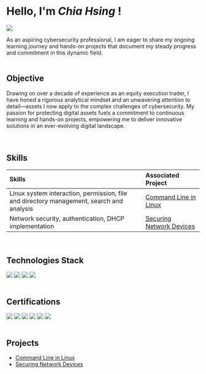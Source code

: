 # Hello, I'm _Chia Hsing_ !
<a href="https://www.linkedin.com/in/chiahsing/"><img src="https://img.shields.io/badge/-LinkedIn-0072b1?&style=for-the-badge&logo=linkedin&logoColor=white" /></a>


As an aspiring cybersecurity professional, I am eager to share my ongoing learning journey and hands-on projects that document my steady progress and commitment in this dynamic field. </br>
</br>


## Objective

Drawing on over a decade of experience as an equity execution trader, I have honed a rigorous analytical mindset and an unwavering attention to detail—assets I now apply to the complex challenges of cybersecurity. My passion for protecting digital assets fuels a commitment to continuous learning and hands-on projects, empowering me to deliver innovative solutions in an ever-evolving digital landscape.
</br></br></br>

## Skills


| Skills                                         | Associated Project          |
|:-----------------------------------------------|:----------------------------|
| Linux system interaction, permission, file and directory management, search and analysis |<a href="https://github.com/chiahsing-loh/Command-Line-in-Linux/blob/main/README.md">Command Line in Linux</a> |
| Network security, authentication, DHCP implementation |<a href="https://github.com/chiahsing-loh/Securing-Network-Devices/blob/main/README.md">Securing Network Devices</a> |

</br>


## Technologies Stack

<div>
   <img src="https://img.shields.io/badge/-Cisco Packet Tracer%20-4D4D4D?&style=for-the-badge&logo=CISCO&logoColor=white" /> 
   <img src="https://img.shields.io/badge/Linux-FCC624?style=for-the-badge&logo=linux&logoColor=black"/>
   <img src="https://img.shields.io/badge/markdown-%23000000.svg?style=for-the-badge&logo=markdown&logoColor=white"/>
   <img src="https://img.shields.io/badge/python-3670A0?style=for-the-badge&logo=python&logoColor=ffdd54"/>
   
</div>
</br>


## Certifications

<div>
<a href=https://www.credly.com/badges/9b64bb90-c1f3-4907-91d3-ab6cf2b75114/public_url><img src="https://img.shields.io/badge/-Google%20Cybersecurity%20Certificate-DB4437?&style=for-the-badge&logo=Google&logoColor=white" /></a>
<a href=https://www.credly.com/badges/08c7e28a-8dc2-4e14-be6d-a407214d0e68/public_url><img src="https://img.shields.io/badge/-ISC2%20Certified%20in%20Cybersecurity-006400?&style=for-the-badge&logo=ISC2&logoColor=white" /></a>
<a href="https://www.credly.com/badges/52738e8d-7007-4687-9df0-2d83151c0a3e/public_url"><img src="https://img.shields.io/badge/-Linux%20Unhatch-FCC624?&style=for-the-badge&logo=Linux&logoColor=black" /></a>
<a href=https://learn.microsoft.com/api/credentials/share/en-us/Bryan-0658/62A3A5A8A641CBB2?sharingId=C6218169E02CDD60><img src="https://img.shields.io/badge/-Microsoft%20Certified%20SC--900-00A4EF?&style=for-the-badge&logo=Microsoft&logoColor=white" /></a>
<a href=https://www.credly.com/badges/a6724a4a-7d25-43e1-9e83-41d4ce6c2a5f/public_url><img src="https://img.shields.io/badge/-Networking Basics%20-4D4D4D?&style=for-the-badge&logo=CISCO&logoColor=white" /></a>
<a href=https://www.credly.com/badges/dee2bb8d-d839-468d-8b78-a259e1035e05/public_url><img src="https://img.shields.io/badge/-OPSWAT%20ICIP-0055A4?&style=for-the-badge&logo=OPSWAT&logoColor=white" /></a>

</div>
</br>


## Projects

- <a href="https://github.com/chiahsing-loh/Command-Line-in-Linux/blob/main/README.md">Command Line in Linux</a>
- <a href="https://github.com/chiahsing-loh/Securing-Network-Devices/blob/main/README.md">Securing Network Devices</a>


 
<!---
chiahsing-loh/chiahsing-loh is a ✨ special ✨ repository because its `README.md` (this file) appears on your GitHub profile.
You can click the Preview link to take a look at your changes.
--->
